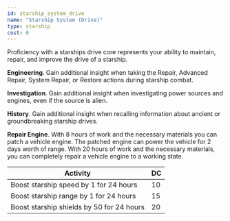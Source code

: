 ```yaml
---
id: starship_system_drive
name: "Starship System (Drive)"
type: starship
cost: 0
---
```


Proficiency with a starships drive core represents your ability to maintain, repair, and improve the drive of a starship.

__Engineering__. Gain additional insight when taking the Repair, Advanced Repair, System Repair, or Restore actions 
during starship combat.

__Investigation__. Gain additional insight when investigating power sources and engines, even if the source is alien.

__History__. Gain additional insight when recalling information about ancient or groundbreaking starship drives.

__Repair Engine__.
With 8 hours of work and the necessary materials you can patch a vehicle engine. The patched engine
can power the vehicle for 2 days worth of range. With 20 hours of work and the necessary materials, you can
completely repair a vehicle engine to a working state.


Activity | DC
--- | ---
Boost starship speed by 1 for 24 hours | 10
Boost starship range by 1 for 24 hours | 15
Boost starship shields by 50 for 24 hours | 20
